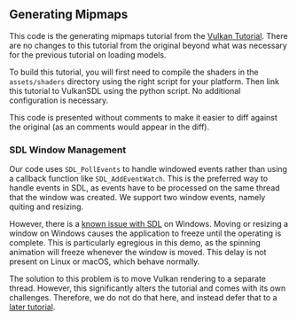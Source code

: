 Generating Mipmaps
--------

This code is the generating mipmaps tutorial from the 
[Vulkan Tutorial](https://vulkan-tutorial.com). There are no changes to this 
tutorial from the original beyond what was necessary for the previous tutorial
on loading models.

To build this tutorial, you will first need to compile the shaders in the
`assets/shaders` directory using the right script for your platform. Then
link this tutorial to VulkanSDL using the python script. No additional
configuration is necessary.

This code is presented without comments to make it easier to diff against 
the original (as an comments would appear in the diff).

### SDL Window Management

Our code uses `SDL_PollEvents` to handle windowed events rather than using a 
callback function like `SDL_AddEventWatch`. This is the preferred way to 
handle events in SDL, as events have to be processed on the same thread that
the window was created. We support two window events, namely quiting and 
resizing.

However, there is a [known issue with SDL](https://github.com/libsdl-org/SDL/issues/1059)
on Windows. Moving or resizing a window on Windows causes the application 
to freeze until the operating is complete. This is particularly egregious 
in this demo, as the spinning animation will freeze whenever the window is
moved. This delay is not present on Linux or macOS, which behave normally.

The solution to this problem is to move Vulkan rendering to a separate 
thread. However, this significantly alters the tutorial and comes with its
own challenges. Therefore, we do not do that here, and instead defer that
to a [later tutorial](../tutorial10/README.md).

